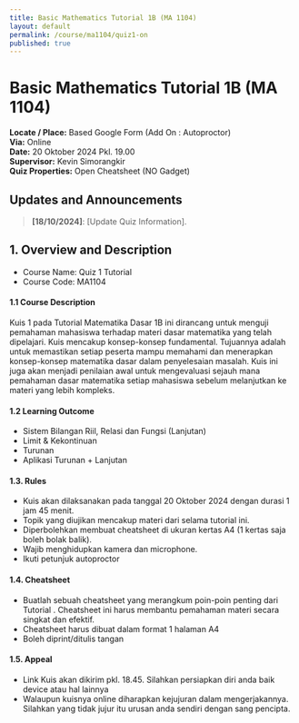 ```yaml
---
title: Basic Mathematics Tutorial 1B (MA 1104)
layout: default
permalink: /course/ma1104/quiz1-on
published: true
---
```

# Basic Mathematics Tutorial 1B (MA 1104)

**Locate / Place:** Based Google Form (Add On : Autoproctor)  
**Via:** Online  
**Date:** 20 Oktober 2024 Pkl. 19.00  
**Supervisor:** Kevin Simorangkir  
**Quiz Properties:** Open Cheatsheet (NO Gadget)

## Updates and Announcements

> **[18/10/2024]**: [Update Quiz Information].

## 1. Overview and Description

* Course Name: Quiz 1 Tutorial
* Course Code: MA1104

#### 1.1 Course Description

Kuis 1 pada Tutorial Matematika Dasar 1B ini dirancang untuk menguji pemahaman mahasiswa terhadap materi dasar matematika yang telah dipelajari. Kuis mencakup konsep-konsep fundamental. Tujuannya adalah untuk memastikan setiap peserta mampu memahami dan menerapkan konsep-konsep matematika dasar dalam penyelesaian masalah. Kuis ini juga akan menjadi penilaian awal untuk mengevaluasi sejauh mana pemahaman dasar matematika setiap mahasiswa sebelum melanjutkan ke materi yang lebih kompleks.

#### 1.2 Learning Outcome

- Sistem Bilangan Riil, Relasi dan Fungsi (Lanjutan)
- Limit & Kekontinuan
- Turunan
- Aplikasi Turunan + Lanjutan

#### 1.3. Rules

- Kuis akan dilaksanakan pada tanggal 20 Oktober 2024 dengan durasi 1 jam 45 menit.
- Topik yang diujikan mencakup materi dari selama tutorial ini.
- Diperbolehkan membuat  cheatsheet di ukuran kertas A4 (1 kertas saja boleh bolak balik).
- Wajib menghidupkan kamera dan microphone.
- Ikuti petunjuk autoproctor

#### 1.4. Cheatsheet

- Buatlah sebuah cheatsheet yang merangkum poin-poin penting dari Tutorial . Cheatsheet ini harus membantu pemahaman materi secara singkat dan efektif.
- Cheatsheet harus dibuat dalam format 1 halaman A4
- Boleh diprint/ditulis tangan

#### 1.5. Appeal

- Link Kuis akan dikirim pkl. 18.45. Silahkan persiapkan diri anda baik device atau hal lainnya
- Walaupun kuisnya online diharapkan kejujuran dalam mengerjakannya. Silahkan yang tidak jujur itu urusan anda sendiri dengan sang pencipta.
